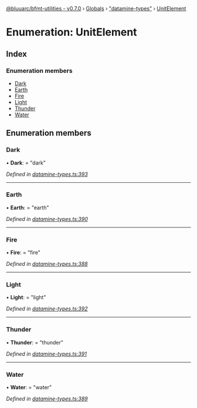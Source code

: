 [@bluuarc/bfmt-utilities - v0.7.0](../README.md) › [Globals](../globals.md) › ["datamine-types"](../modules/_datamine_types_.md) › [UnitElement](_datamine_types_.unitelement.md)

# Enumeration: UnitElement

## Index

### Enumeration members

* [Dark](_datamine_types_.unitelement.md#dark)
* [Earth](_datamine_types_.unitelement.md#earth)
* [Fire](_datamine_types_.unitelement.md#fire)
* [Light](_datamine_types_.unitelement.md#light)
* [Thunder](_datamine_types_.unitelement.md#thunder)
* [Water](_datamine_types_.unitelement.md#water)

## Enumeration members

###  Dark

• **Dark**: = "dark"

*Defined in [datamine-types.ts:393](https://github.com/BluuArc/bfmt-utilities/blob/master/src/datamine-types.ts#L393)*

___

###  Earth

• **Earth**: = "earth"

*Defined in [datamine-types.ts:390](https://github.com/BluuArc/bfmt-utilities/blob/master/src/datamine-types.ts#L390)*

___

###  Fire

• **Fire**: = "fire"

*Defined in [datamine-types.ts:388](https://github.com/BluuArc/bfmt-utilities/blob/master/src/datamine-types.ts#L388)*

___

###  Light

• **Light**: = "light"

*Defined in [datamine-types.ts:392](https://github.com/BluuArc/bfmt-utilities/blob/master/src/datamine-types.ts#L392)*

___

###  Thunder

• **Thunder**: = "thunder"

*Defined in [datamine-types.ts:391](https://github.com/BluuArc/bfmt-utilities/blob/master/src/datamine-types.ts#L391)*

___

###  Water

• **Water**: = "water"

*Defined in [datamine-types.ts:389](https://github.com/BluuArc/bfmt-utilities/blob/master/src/datamine-types.ts#L389)*
